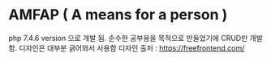 # AMFAP ( A means for a person )
php 7.4.6 version  으로 개발 됨.
순수한 공부용을 목적으로 만들었기에 CRUD만 개발함.
디자인은 대부분 긁어와서 사용함
디자인 출처 : https://freefrontend.com/
